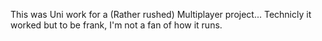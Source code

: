 This was Uni work for a (Rather rushed) Multiplayer project...
Technicly it worked but to be frank, I'm not a fan of how it runs.
